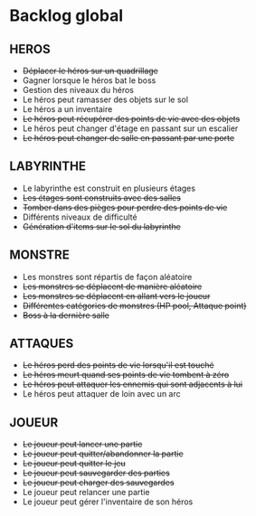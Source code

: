 <h1>Backlog global</h1>


  
  <h2>HEROS</h2>
  <ul>
    <li><s>Déplacer le héros sur un quadrillage</s></li>
    <li>Gagner lorsque le héros bat le boss</li>
    <li>Gestion des niveaux du héros</li>
    <li>Le héros peut ramasser des objets sur le sol</li>
    <li>Le héros a un inventaire</li>
    <li><s>Le héros peut récupérer des points de vie avec des objets</s></li>
    <li>Le héros peut changer d'étage en passant sur un escalier</li>
    <li><s>Le héros peut changer de salle en passant par une porte</s></li>
  </ul>
  
  <h2>LABYRINTHE</h2>
  <ul>
    <li>Le labyrinthe est construit en plusieurs étages</li>
    <li><s>Les étages sont construits avec des salles</s></li>
    <li><s>Tomber dans des pièges pour perdre des points de vie</s></li>
    <li>Différents niveaux de difficulté</li>
    <li><s>Génération d'items sur le sol du labyrinthe</s></li>
  </ul>

  <h2>MONSTRE</h2>
  <ul>
    <li>Les monstres sont répartis de façon aléatoire</li>
    <li><s>Les monstres se déplacent de manière aléatoire</s></li>
    <li><s>Les monstres se déplacent en allant vers le joueur</s></li>
    <li><s>Différentes catégories de monstres (HP pool, Attaque point)</s></li>
    <li><s>Boss à la dernière salle</s></li>
  </ul>

  <h2>ATTAQUES</h2>
  <ul>
    <li><s>Le héros perd des points de vie lorsqu'il est touché</s></li>
    <li><s>Le héros meurt quand ses points de vie tombent à zéro</s></li>
    <li><s>Le héros peut attaquer les ennemis qui sont adjacents à lui</s></li>
    <li>Le héros peut attaquer de loin avec un arc</li>
  </ul>

  <h2>JOUEUR</h2>
  <ul>
    <li><s>Le joueur peut lancer une partie</s></li>
    <li><s>Le joueur peut quitter/abandonner la partie</s></li>
    <li><s>Le joueur peut quitter le jeu</s></li>
    <li><s>Le joueur peut sauvegarder des parties</s></li>
    <li><s>Le joueur peut charger des sauvegardes</s></li>
    <li>Le joueur peut relancer une partie</li>
    <li>Le joueur peut gérer l'inventaire de son héros</li>
  </ul>
